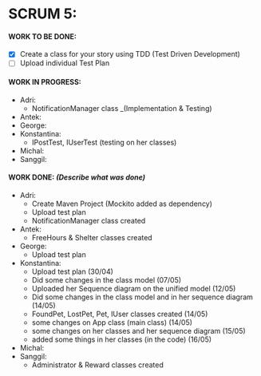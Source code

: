 # SCRUM 5:
#### WORK TO BE DONE:

 - [X] Create a class for your story using TDD (Test Driven Development)
 - [ ] Upload individual Test Plan

#### WORK IN PROGRESS:

* Adri:
   - NotificationManager class _(Implementation & Testing)
* Antek:
* George:
* Konstantina:
   - IPostTest, IUserTest (testing on her classes)
* Michal: 
* Sanggil:

#### WORK DONE: *(Describe what was done)*

 * Adri:
   - Create Maven Project (Mockito added as dependency)
   - Upload test plan
   - NotificationManager class created
 * Antek:
   - FreeHours & Shelter classes created
 * George:
   - Upload test plan
 * Konstantina:
   - Upload test plan (30/04)
   - Did some changes in the class model (07/05)
   - Uploaded her Sequence diagram on the unified model (12/05)
   - Did some changes in the class model and in her sequence diagram (14/05)
   - FoundPet, LostPet, Pet, IUser classes created (14/05)
   - some changes on App class (main class) (14/05)
   - some changes on her classes and her sequence diagram (15/05)
   - added some things in her classes (in the code) (16/05)
 * Michal: 
 * Sanggil:
   - Administrator & Reward classes created
